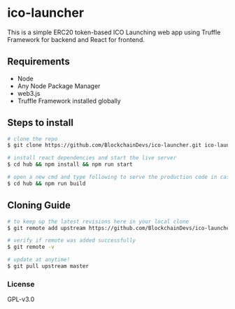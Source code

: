 # ico-launcher

This is a simple ERC20 token-based ICO Launching web app using Truffle Framework for backend and React for frontend.

## Requirements

- Node
- Any Node Package Manager
- web3.js
- Truffle Framework installed globally

## Steps to install

```bash
# clone the repo
$ git clone https://github.com/BlockchainDevs/ico-launcher.git ico-launcher

# install react dependencies and start the live server
$ cd hub && npm install && npm run start

# open a new cmd and type following to serve the production code in case you want to see
$ cd hub && npm run build
```

## Cloning Guide

```bash
# to keep up the latest revisions here in your local clone
$ git remote add upstream https://github.com/BlockchainDevs/ico-launcher.git

# verify if remote was added successfully 
$ git remote -v

# update at anytime!
$ git pull upstream master

```

### License

GPL-v3.0
